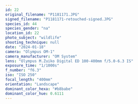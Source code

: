 ```yaml
---
id: 22
original_filename: "P1181171.JPG"
signed_filename: "P1181171-retouched-signed.JPG"
species_id: 44
species_gender: "na"
location_id: 22
photo_subject: "wildlife"
shooting_technique: null
date: "2024-01-18"
camera: "Olympus OM-1"
camera_manufacturer: "OM System"
lens: "Olympus M.Zuiko Digital ED 100-400mm f/5.0-6.3 IS"
exposure_time: "1/1000s"
f_number: "f6.3"
iso: "ISO 250"
focal_length: "400mm"
orientation: "Landscape"
dominant_color_hexa: "#b8babe"
dominant_color_hue: 0.6111
---
```

